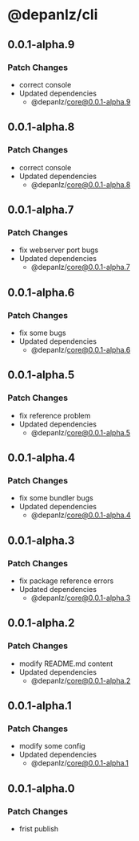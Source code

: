 # @depanlz/cli

## 0.0.1-alpha.9

### Patch Changes

- correct console
- Updated dependencies
  - @depanlz/core@0.0.1-alpha.9

## 0.0.1-alpha.8

### Patch Changes

- correct console
- Updated dependencies
  - @depanlz/core@0.0.1-alpha.8

## 0.0.1-alpha.7

### Patch Changes

- fix webserver port bugs
- Updated dependencies
  - @depanlz/core@0.0.1-alpha.7

## 0.0.1-alpha.6

### Patch Changes

- fix some bugs
- Updated dependencies
  - @depanlz/core@0.0.1-alpha.6

## 0.0.1-alpha.5

### Patch Changes

- fix reference problem
- Updated dependencies
  - @depanlz/core@0.0.1-alpha.5

## 0.0.1-alpha.4

### Patch Changes

- fix some bundler bugs
- Updated dependencies
  - @depanlz/core@0.0.1-alpha.4

## 0.0.1-alpha.3

### Patch Changes

- fix package reference errors
- Updated dependencies
  - @depanlz/core@0.0.1-alpha.3

## 0.0.1-alpha.2

### Patch Changes

- modify README.md content
- Updated dependencies
  - @depanlz/core@0.0.1-alpha.2

## 0.0.1-alpha.1

### Patch Changes

- modify some config
- Updated dependencies
  - @depanlz/core@0.0.1-alpha.1

## 0.0.1-alpha.0

### Patch Changes

- frist publish
